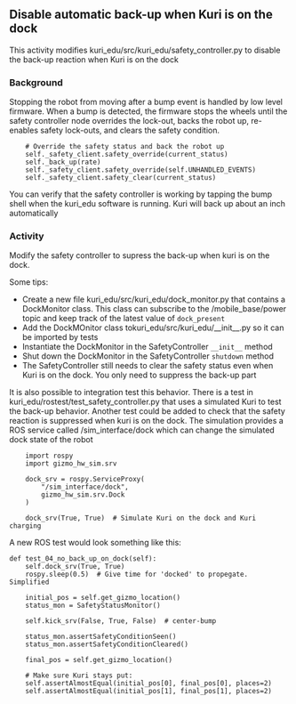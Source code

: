 ## Disable automatic back-up when Kuri is on the dock

This activity modifies kuri_edu/src/kuri_edu/safety_controller.py to disable
the back-up reaction when Kuri is on the dock

### Background

Stopping the robot from moving after a bump event is handled by low level
firmware.  When a bump is detected, the firmware stops the wheels until
the safety controller node overrides the lock-out, backs the robot up,
re-enables safety lock-outs, and clears the safety condition.

```
    # Override the safety status and back the robot up
    self._safety_client.safety_override(current_status)
    self._back_up(rate)
    self._safety_client.safety_override(self.UNHANDLED_EVENTS)
    self._safety_client.safety_clear(current_status)

```

You can verify that the safety controller is working by tapping the bump shell
when the kuri_edu software is running.  Kuri will back up about an inch
automatically

### Activity

Modify the safety controller to supress the back-up when kuri is on the dock.

Some tips:
  - Create a new file kuri_edu/src/kuri_edu/dock_monitor.py that contains a
DockMonitor class.  This class can subscribe to the /mobile_base/power topic 
and keep track of the latest value of `dock_present`
  - Add the DockMOnitor class tokuri_edu/src/kuri_edu/\_\_init\_\_.py so it
can be imported by tests
  - Instantiate the DockMonitor in the SafetyController `__init__` method  
  - Shut down the DockMonitor in the SafetyController `shutdown` method
  - The SafetyController still needs to clear the safety status even when 
Kuri is on the dock.  You only need to suppress the back-up part

It is also possible to integration test this behavior.  There is a test in
kuri_edu/rostest/test_safety_controller.py that uses a simulated Kuri to test
the back-up behavior.  Another test could be added to check that the safety
reaction is suppressed when kuri is on the dock.  The simulation provides
a ROS service called /sim_interface/dock which can change the simulated
dock state of the robot

```
    import rospy
    import gizmo_hw_sim.srv

    dock_srv = rospy.ServiceProxy(
        "/sim_interface/dock",
        gizmo_hw_sim.srv.Dock
    )

    dock_srv(True, True)  # Simulate Kuri on the dock and Kuri charging
```

A new ROS test would look something like this:

```
def test_04_no_back_up_on_dock(self):
    self.dock_srv(True, True)
    rospy.sleep(0.5)  # Give time for 'docked' to propegate.  Simplified

    initial_pos = self.get_gizmo_location()
    status_mon = SafetyStatusMonitor()

    self.kick_srv(False, True, False)  # center-bump

    status_mon.assertSafetyConditionSeen()
    status_mon.assertSafetyConditionCleared()

    final_pos = self.get_gizmo_location()

    # Make sure Kuri stays put:
    self.assertAlmostEqual(initial_pos[0], final_pos[0], places=2)
    self.assertAlmostEqual(initial_pos[1], final_pos[1], places=2)
```

